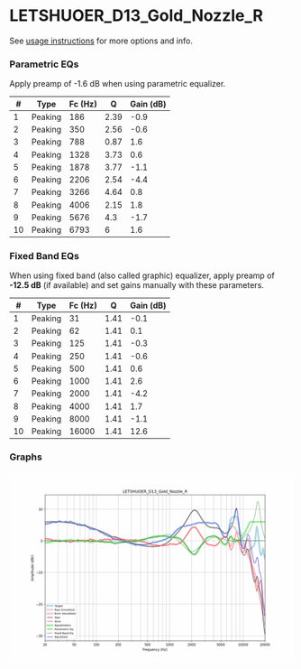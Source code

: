 # LETSHUOER_D13_Gold_Nozzle_R
See [usage instructions](https://github.com/jaakkopasanen/AutoEq#usage) for more options and info.

### Parametric EQs
Apply preamp of -1.6 dB when using parametric equalizer.

|   # | Type    |   Fc (Hz) |    Q |   Gain (dB) |
|-----|---------|-----------|------|-------------|
|   1 | Peaking |       186 | 2.39 |        -0.9 |
|   2 | Peaking |       350 | 2.56 |        -0.6 |
|   3 | Peaking |       788 | 0.87 |         1.6 |
|   4 | Peaking |      1328 | 3.73 |         0.6 |
|   5 | Peaking |      1878 | 3.77 |        -1.1 |
|   6 | Peaking |      2206 | 2.54 |        -4.4 |
|   7 | Peaking |      3266 | 4.64 |         0.8 |
|   8 | Peaking |      4006 | 2.15 |         1.8 |
|   9 | Peaking |      5676 | 4.3  |        -1.7 |
|  10 | Peaking |      6793 | 6    |         1.6 |

### Fixed Band EQs
When using fixed band (also called graphic) equalizer, apply preamp of **-12.5 dB** (if available) and set gains manually with these parameters.

|   # | Type    |   Fc (Hz) |    Q |   Gain (dB) |
|-----|---------|-----------|------|-------------|
|   1 | Peaking |        31 | 1.41 |        -0.1 |
|   2 | Peaking |        62 | 1.41 |         0.1 |
|   3 | Peaking |       125 | 1.41 |        -0.3 |
|   4 | Peaking |       250 | 1.41 |        -0.6 |
|   5 | Peaking |       500 | 1.41 |         0.6 |
|   6 | Peaking |      1000 | 1.41 |         2.6 |
|   7 | Peaking |      2000 | 1.41 |        -4.2 |
|   8 | Peaking |      4000 | 1.41 |         1.7 |
|   9 | Peaking |      8000 | 1.41 |        -1.1 |
|  10 | Peaking |     16000 | 1.41 |        12.6 |

### Graphs
![](./LETSHUOER_D13_Gold_Nozzle_R.png)
